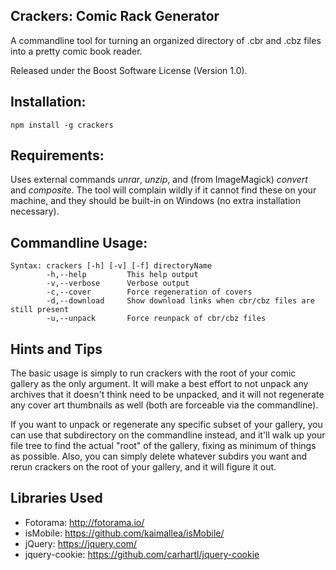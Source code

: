 Crackers: Comic Rack Generator
------------------------------

A commandline tool for turning an organized directory of .cbr and .cbz files into a pretty comic book reader.

Released under the Boost Software License (Version 1.0).

Installation:
-------------

    npm install -g crackers

Requirements:
-------------

Uses external commands *unrar*, *unzip*, and (from ImageMagick) *convert* and *composite*. The tool will complain wildly if it cannot find these on your machine, and they should be built-in on Windows (no extra installation necessary).

Commandline Usage:
------------------

    Syntax: crackers [-h] [-v] [-f] directoryName
            -h,--help         This help output
            -v,--verbose      Verbose output
            -c,--cover        Force regeneration of covers
            -d,--download     Show download links when cbr/cbz files are still present
            -u,--unpack       Force reunpack of cbr/cbz files

Hints and Tips
--------------

The basic usage is simply to run crackers with the root of your comic gallery as the only argument. It will make a best effort to not unpack any archives that it doesn't think need to be unpacked, and it will not regenerate any cover art thumbnails as well (both are forceable via the commandline).

If you want to unpack or regenerate any specific subset of your gallery, you can use that subdirectory on the commandline instead, and it'll walk up your file tree to find the actual "root" of the gallery, fixing as minimum of things as possible. Also, you can simply delete whatever subdirs you want and rerun crackers on the root of your gallery, and it will figure it out.

Libraries Used
--------------

* Fotorama: http://fotorama.io/
* isMobile: https://github.com/kaimallea/isMobile/
* jQuery: https://jquery.com/
* jquery-cookie: https://github.com/carhartl/jquery-cookie
